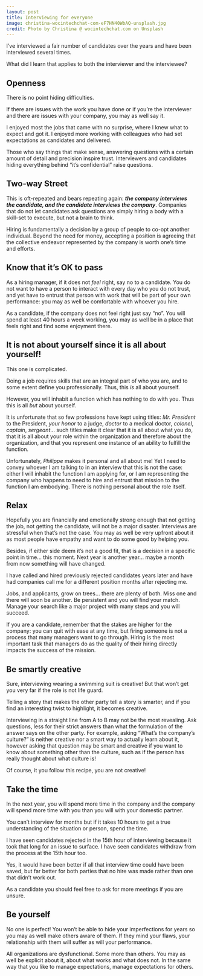 ```yaml
---
layout: post
title: Interviewing for everyone
image: christina-wocintechchat-com-eF7HN40WbAQ-unsplash.jpg
credit: Photo by Christina @ wocintechchat.com on Unsplash
---
```

I’ve interviewed a fair number of candidates over the years and have been interviewed several times.

What did I learn that applies to both the interviewer and the interviewee?

## Openness

There is no point hiding difficulties.

If there are issues with the work you have done or if you’re the interviewer and there are issues with your company, you may as well say it.

I enjoyed most the jobs that came with no surprise, where I knew what to expect and got it. I enjoyed more working with colleagues who had set expectations as candidates and delivered.

Those who say things that make sense, answering questions with a certain amount of detail and precision inspire trust. Interviewers and candidates hiding everything behind “it’s confidential” raise questions.

## Two-way Street

This is oft-repeated and bears repeating again: ***the company interviews the candidate, and the candidate interviews the company***. Companies that do not let candidates ask questions are simply hiring a body with a skill-set to execute, but not a brain to think.

Hiring is fundamentally a decision by a group of people to co-opt another individual. Beyond the need for money, accepting a position is agreeing that the collective endeavor represented by the company is worth one’s time and efforts.

## Know that it’s OK to pass

As a hiring manager, if it does not *feel* right, say no to a candidate. You do not want to have a person to interact with every day who you do not trust, and yet have to entrust that person with work that will be part of your own performance: you may as well be comfortable with whoever you hire.

As a candidate, if the company does not feel right just say “no”. You will spend at least 40 hours a week working, you may as well be in a place that feels right and find some enjoyment there.

## It is not about yourself since it is all about yourself!

This one is complicated.

Doing a job requires skills that are an integral part of who you are, and to some extent define you professionally. Thus, this *is* all about yourself.

However, you will inhabit a function which has nothing to do with you. Thus this is all *but* about yourself.

It is unfortunate that so few professions have kept using titles: *Mr. President* to the President, *your honor* to a judge, *doctor* to a medical doctor, *colonel*, *captain*, *sergeant*... such titles make it clear that it is all about what you do, that it is all about your role within the organization and therefore about the organization, and that you represent one instance of an ability to fulfill the function.

Unfortunately, *Philippe* makes it personal and all about me! Yet I need to convey whoever I am talking to in an interview that this is not the case: either I will inhabit the function I am applying for, or I am representing the company who happens to need to hire and entrust that mission to the function I am embodying. There is nothing personal about the role itself.

## Relax

Hopefully you are financially and emotionally strong enough that not getting the job, not getting the candidate, will not be a major disaster. Interviews are stressful when that’s not the case. You may as well be very upfront about it as most people have empathy and want to do some good by helping you.

Besides, if either side deem it’s not a good fit, that is a decision in a specific point in time… this moment. Next year is another year… maybe a month from now something will have changed.

I have called and hired previously rejected candidates years later and have had companies call me for a different position months after rejecting me.

Jobs, and applicants, grow on trees… there are plenty of both. Miss one and there will soon be another. Be persistent and you will find your match. Manage your search like a major project with many steps and you will succeed.

If you are a candidate, remember that the stakes are higher for the company: you can quit with ease at any time, but firing someone is not a process that many managers want to go through. Hiring is the most important task that managers do as the quality of their hiring directly impacts the success of the mission.

## Be smartly creative

Sure, interviewing wearing a swimming suit is creative! But that won’t get you very far if the role is not life guard.

Telling a story that makes the other party tell a story is smarter, and if you find an interesting twist to highlight, it becomes creative.

Interviewing in a straight line from A to B may not be the most revealing. Ask questions, less for their strict answers than what the formulation of the answer says on the other party. For example, asking “What’s the company’s culture?” is neither creative nor a smart way to actually learn about it, however asking that question may be smart and creative if you want to know about something other than the culture, such as if the person has really thought about what culture is!

Of course, it you follow this recipe, you are not creative!

## Take the time

In the next year, you will spend more time in the company and the company will spend more time with you than you will with your domestic partner.

You can’t interview for months but if it takes 10 hours to get a true understanding of the situation or person, spend the time.

I have seen candidates rejected in the 15th hour of interviewing because it took that long for an issue to surface. I have seen candidates withdraw from the process at the 15th hour too.

Yes, it would have been better if all that interview time could have been saved, but far better for both parties that no hire was made rather than one that didn’t work out.

As a candidate you should feel free to ask for more meetings if you are unsure.

## Be yourself

No one is perfect! You won’t be able to hide your imperfections for years so you may as well make others aware of them. If they mind your flaws, your relationship with them will suffer as will your performance.

All organizations are dysfunctional. Some more than others. You may as well be explicit about it, about what works and what does not. In the same way that you like to manage expectations, manage expectations for others.